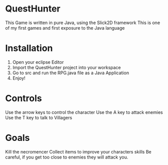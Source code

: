# QuestHunter

This Game is written in pure Java, using the Slick2D framework
This is one of my first games and first exposure to the Java language


# Installation
1. Open your eclipse Editor
2. Import the QuestHunter project into your workspace
3. Go to src and run the RPG.java file as a Java Application
4. Enjoy!

# Controls
Use the arrow keys to control the character
Use the A key to attack enemies
Use the T key to talk to Villagers

# Goals
Kill the necromencer
Collect items to improve your characters skills
Be careful, if you get too close to enemies they will attack you.

